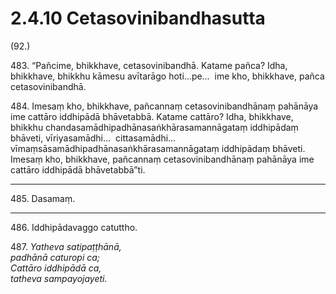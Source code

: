 # 2.4.10 Cetasovinibandhasutta

(92.)

483\. “Pañcime, bhikkhave, cetasovinibandhā. Katame pañca? Idha, bhikkhave, bhikkhu kāmesu avītarāgo hoti…pe…  ime kho, bhikkhave, pañca cetasovinibandhā.

484\. Imesaṃ kho, bhikkhave, pañcannaṃ cetasovinibandhānaṃ pahānāya ime cattāro iddhipādā bhāvetabbā. Katame cattāro? Idha, bhikkhave, bhikkhu chandasamādhipadhānasaṅkhārasamannāgataṃ iddhipādaṃ bhāveti, vīriyasamādhi…  cittasamādhi…  vīmaṃsāsamādhipadhānasaṅkhārasamannāgataṃ iddhipādaṃ bhāveti. Imesaṃ kho, bhikkhave, pañcannaṃ cetasovinibandhānaṃ pahānāya ime cattāro iddhipādā bhāvetabbā”ti.

---

485\. Dasamaṃ.

---

486\. Iddhipādavaggo catuttho.

487\. _Yatheva satipaṭṭhānā,_  
_padhānā caturopi ca;_  
_Cattāro iddhipādā ca,_  
_tatheva sampayojayeti._
